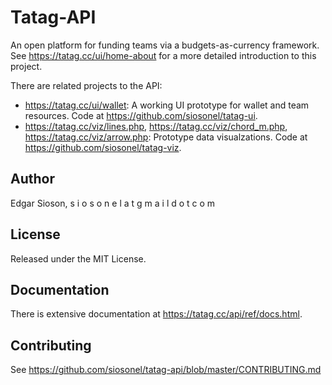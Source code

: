 # Tatag-API

An open platform for funding teams via a budgets-as-currency framework. See https://tatag.cc/ui/home-about for a more detailed introduction to this project.

There are related projects to the API:
- https://tatag.cc/ui/wallet: A working UI prototype for wallet and team resources. Code at https://github.com/siosonel/tatag-ui. 
- https://tatag.cc/viz/lines.php, https://tatag.cc/viz/chord_m.php, https://tatag.cc/viz/arrow.php: Prototype data visualzations. Code at https://github.com/siosonel/tatag-viz.


## Author

Edgar Sioson,  s i o s o n e l a t g m a i l d o t c o m


## License

Released under the MIT License.


## Documentation

There is extensive documentation at https://tatag.cc/api/ref/docs.html.


## Contributing

See https://github.com/siosonel/tatag-api/blob/master/CONTRIBUTING.md





